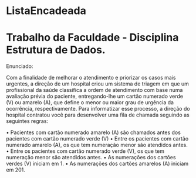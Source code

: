 # ListaEncadeada

# Trabalho da Faculdade - Disciplina Estrutura de Dados.

Enunciado: 

Com a finalidade de melhorar o atendimento e priorizar os casos mais urgentes, a direção de um hospital criou um sistema de triagem em que um profissional da saúde classifica a ordem de atendimento com base numa avaliação prévia do paciente, entregando-lhe um cartão numerado verde (V) ou amarelo (A), que define o menor ou maior grau de urgência da ocorrência, respectivamente. Para informatizar esse processo, a direção do hospital contratou você para desenvolver uma fila de chamada seguindo as seguintes regras:

•	Pacientes com cartão numerado amarelo (A) são chamados antes dos pacientes com cartão numerado verde (V)
•	Entre os pacientes com cartão numerado amarelo (A), os que tem numeração menor são atendidos antes.
•	Entre os pacientes com cartão numerado verde (V), os que tem numeração menor são atendidos antes.
•	As numerações dos cartões verdes (V) iniciam em 1.
•	As numerações dos cartões amarelos (A) iniciam em 201.
